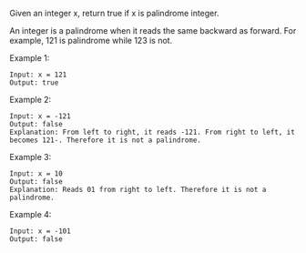 Given an integer x, return true if x is palindrome integer.

An integer is a palindrome when it reads the same backward as forward. For example, 121 is palindrome while 123 is not.

Example 1:

    Input: x = 121
    Output: true

Example 2:

    Input: x = -121
    Output: false
    Explanation: From left to right, it reads -121. From right to left, it becomes 121-. Therefore it is not a palindrome.

Example 3:

    Input: x = 10
    Output: false
    Explanation: Reads 01 from right to left. Therefore it is not a palindrome.

Example 4:

    Input: x = -101
    Output: false
